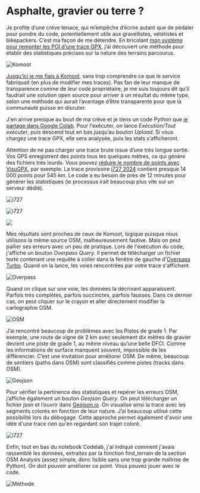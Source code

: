 # Asphalte, gravier ou terre ?

Je profite d’une crève tenace, qui m’empêche d’écrire autant que de pédaler pour pondre du code, potentiellement utile aux gravellistes, vététistes et bikepackers. C’est ma façon de me détendre. En bricolant [mon système pour remonter les POI d’une trace GPX](https://tcrouzet.com/2023/10/23/enrichir-automatiquement-vos-itineraires-avec-des-points-dinteret/), j’ai découvert une méthode pour établir des statistiques précises sur la nature des terrains parcourus.<span id="more-65261"></span>

![Komoot](https://tcrouzet.com/images_tc/2023/10/stat05-komoot.jpg)

[Jusqu’ici je me fiais à Komoot](https://tcrouzet.com/2022/12/21/comment-evaluer-le-pourcentage-dasphalte-dune-trace/), sans trop comprendre ce que le service fabriquait (en plus de modifier mes traces). Pas fan de leur manque de transparence comme de leur code propriétaire, je me suis toujours dit qu’il faudrait une solution open source pour arriver à un résultat du même type, selon une méthode qui aurait l’avantage d’être transparente pour que la communauté puisse en discuter.

J'en arrive presque au bout de ma crève et je tiens un code Python que [je partage dans Google Colab](https://colab.research.google.com/drive/1OnIlVr7_iI2cLBQp10XpMCKpOhJtJOcc?usp=sharing). Pour l'exécuter, on lance *Exécution/Tout exécuter*, puis descend tout en bas jusqu’au bouton *Upload*. Si vous chargez une trace GPX, elle sera analysée, puis les stats s’afficheront.

Attention de ne pas charger une trace brute issue d’une très longue sortie. Vos GPS enregistrent des points tous les quelques mètres, ce qui génère des fichiers très lourds. Vous pouvez [réduire le nombre de points avec VisuGPX](https://www.visugpx.com/), par exemple. La trace provisoire [i727 2024](https://tcrouzet.com/i727) contient presque 14 000 points pour 545 km. Le code a eu besoin de près de 12 minutes pour générer les statistiques (le processus irait beaucoup plus vite sur un serveur dédié).

![i727](https://tcrouzet.com/images_tc/2023/10/Untitled-stat06.png)

![i727](https://tcrouzet.com/images_tc/2023/10/stat07.png)

![](https://tcrouzet.com/images_tc/2023/10/stat05-komoot3.png)

Mes résultats sont proches de ceux de Komoot, logique puisque nous utilisons la même source OSM, malheureusement fautive. Mais on peut pallier ses erreurs avec un peu de pratique. Lors de l'exécution du code, j'affiche un bouton *Overpass Query*. Il permet de télécharger un fichier texte contenant une requête à coller dans la fenêtre de gauche d'[Overpass Turbo](https://overpass-turbo.eu/). Quand on la lance, les voies rencontrées par votre trace s'affichent.

![Overpass](https://tcrouzet.com/images_tc/2023/10/stat01-overpass.jpg)

Quand on clique sur une voie, les données la décrivant apparaissent. Parfois très complètes, parfois succinctes, parfois fausses. Dans ce dernier cas, on peut cliquer sur le crayon et aller directement modifier la cartographie OSM.

![OSM](https://tcrouzet.com/images_tc/2023/10/stat04-box.jpg)

J’ai rencontré beaucoup de problèmes avec les Pistes de grade 1. Par exemple, une route de vigne de 2 km avec seulement dix mètres de gravier devient une piste de grade 1, au même niveau qu’une belle DFCI. Comme les informations de surface manquent souvent, impossible de les différencier. C’est une invitation pour améliorer OSM. De même, beaucoup de sentiers (paths dans OSM) sont classifiés comme pistes (tracks dans OSM).

![Geojson](https://tcrouzet.com/images_tc/2023/10/stat08.jpg)

Pour vérifier la pertinence des statistiques et repérer les erreurs OSM, j’affiche également un bouton *Geojson Query*. On peut télécharger un fichier json et l’ouvrir dans [Geojson.io](geojson.io). On visualise ainsi la trace avec les segments colorés en fonction de leur nature. J’ai beaucoup utilisé cette possibilité lors du débogage. Cette approche permet également d'avoir une idée d'une trace rien qu'en regardant son trajet coloré.

![i727](https://tcrouzet.com/images_tc/2023/10/Untitled-stat09-scaled.jpg)

Enfin, tout en bas du notebook Codelab, j'ai indiqué comment j'avais rassemblé les données, extraites par la fonction find\_terrain de la section OSM Analysis (assez simple, donc lisible sans une trop grande maîtrise de Python). On doit pouvoir améliorer ce point. Vous pouvez jouer avec le code.

![Méthode](https://tcrouzet.com/images_tc/2023/10/stat09.png)